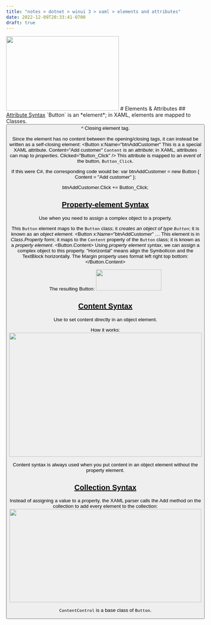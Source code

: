 ```yaml
---
title: "notes > dotnet > winui 3 > xaml > elements and attributes"
date: 2022-12-09T20:33:41-0700
draft: true
---
```

<img src="media/XAML_Elements-&-Attributes-image1.png" style="width:3.175in;height:2.09167in" />
# Elements & Attributes
## <u>Attribute Syntax</u>
`Button` is an *element*; in XAML, elements are mapped to Classes.
<Button
Content="Add customer"
</Button>
^ Closing element tag.

Since the element has no content between the opening/closing
tags, it can instead be written as a self-closing element:
<Button
x:Name="btnAddCustomer" This is a a special XAML attribute.
Content="Add customer" `Content` is an *attribute*; in XAML, attributes can map to *properties*.
Clicked="Button_Click" /> This attribute is mapped to an *event* of the button, `Button_Click`.

If this were C#, the corresponding code would be:
var btnAddCustomer = new Button {
Content = "Add customer"
};

btnAddCustomer.Click += Button_Click;

## <u>Property-element Syntax</u>
Use when you need to assign a complex object to a property.

This `Button` element maps to the `Button` class; it *creates an object of type `Button`*; it is known as an *object element*.
<Button x:Name="btnAddCustomer"
…
This element is in *Class.Property* form; it maps to the `Content` property of the `Button` class; it is known as a *property element*.
<Button.Content> Using *property element syntax*, we can assign a complex object to this property.
<StackPanel Orientation="Horizontal"> "Horizontal" means align the SymbolIcon and the TextBlock horizontally.
<SymbolIcon Symbol="AddFriend"/>
The Margin property uses format left right top bottom:
<TextBlock Text="Add customer" Margin="5 0 0 0"/>
</StackPanel>
</Button.Content>

The resulting Button:
<img src="media/XAML_Elements-&-Attributes-image2.png" style="width:1.84167in;height:0.59167in" />

## <u>Content Syntax</u>
Use to set content directly in an object element.

How it works:
<img src="media/XAML_Elements-&-Attributes-image3.png" style="width:5.425in;height:3.49167in" />

Content syntax is always used when you put content in an object element without the property element.

## <u>Collection Syntax</u>
Instead of assigning a value to a property, the XAML parser calls the Add method on the collection to add every element to the collection:
<img src="media/XAML_Elements-&-Attributes-image4.png" style="width:5.40833in;height:2.625in" />

`ContentControl` is a base class of `Button`.

